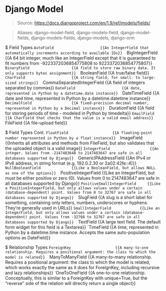 # Django Model

> Source: https://docs.djangoproject.com/en/1.9/ref/models/fields/

> Aliases: django-model-field, django-models-field, django-model-fields, django-models-fields, django-models, django-orm

$ Field Types
    `AutoField                     {{An IntegerField that automatically increments according to available IDs}} 
    `BigIntegerField               {{A 64 bit integer, much like an IntegerField except that it is guaranteed to fit numbers from -9223372036854775808 to 9223372036854775807}} 
    `BinaryField                   {{A field to store raw binary data. It only supports bytes assignment}} 
    `BooleanField                  {{A true/false field}} 
    `CharField                     {{A string field, for small- to large-sized strings}} 
    `CommaSeparatedIntegerField    {{A field of integers separated by commas}} 
    `DateField                     {{A date, represented in Python by a datetime.date instance}} 
    `DateTimeField                 {{A date and time, represented in Python by a datetime.datetime instance}} 
    `DecimalField                  {{A fixed-precision decimal number, represented in Python by a Decimal instance}} 
    `DurationField                 {{A field for storing periods of time - modeled in Python by timedelta}} 
    `EmailField                    {{A CharField that checks that the value is a valid email address}} 
    `FileField                     {{A file-upload field}} 

$ Field Types Cont.
    `FloatField                    {{A floating-point number represented in Python by a float instance}} 
    `ImageField                    {{Inherits all attributes and methods from FileField, but also validates that the uploaded object is a valid image}} 
    `IntegerField                  {{An integer. Values from -2147483648 to 2147483647 are safe in all databases supported by Django}} 
    `GenericIPAddressField         {{An IPv4 or IPv6 address, in string format (e.g. 192.0.2.30 or 2a02:42fe::4)}} 
    `NullBooleanField              {{Like a BooleanField, but allows NULL as one of the options}} 
    `PositiveIntegerField          {{Like an IntegerField, but must be either positive or zero (0). Values from 0 to 2147483647 are safe in all databases supported by Django}} 
    `PositiveSmallIntegerField     {{Like a PositiveIntegerField, but only allows values under a certain (database-dependent) point. Values from 0 to 32767 are safe in all databases supported by Django}} 
    `SlugField                     {{A slug is a short label for something, containing only letters, numbers, underscores or hyphens. They’re generally used in URLs}} 
    `SmallIntegerField             {{Like an IntegerField, but only allows values under a certain (database-dependent) point. Values from -32768 to 32767 are safe in all databases supported by Django}} 
    `TextField                     {{A large text field. The default form widget for this field is a Textarea}} 
    `TimeField                     {{A time, represented in Python by a datetime.time instance. Accepts the same auto-population options as DateField}} 

$ Relationship Types
    `ForeignKey                    {{A many-to-one relationship. Requires a positional argument: the class to which the model is related}} 
    `ManyToManyField               {{A many-to-many relationship. Requires a positional argument: the class to which the model is related, which works exactly the same as it does for ForeignKey, including recursive and lazy relationships}} 
    `OneToOneField                 {{A one-to-one relationship. Conceptually, this is similar to a ForeignKey with unique=True, but the “reverse” side of the relation will directly return a single object}} 

